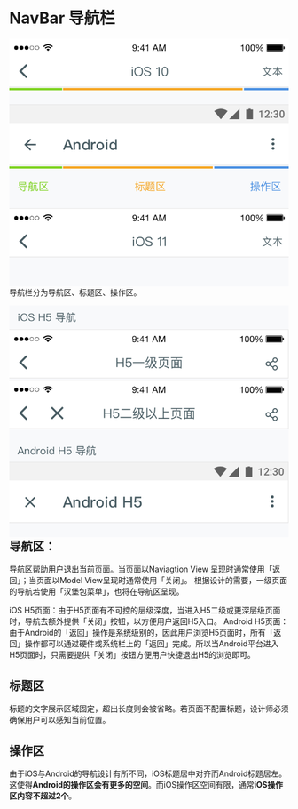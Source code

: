 # NavBar 导航栏

<img src="../images/mobile_guide/Navbar.png" align="right"/>

导航栏分为导航区、标题区、操作区。

<img src="../images/mobile_guide/Navbar_H5.png" description="H5页面的导航中，iOS与Android差异较大" align="right"/>

## 导航区：
导航区帮助用户退出当前页面。当页面以Naviagtion View 呈现时通常使用「返回」；当页面以Model View呈现时通常使用「关闭」。
根据设计的需要，一级页面的导航若使用「汉堡包菜单」，也将在导航区呈现。

iOS H5页面：由于H5页面有不可控的层级深度，当进入H5二级或更深层级页面时，导航去额外提供「关闭」按钮，以方便用户返回H5入口。
Android H5页面：由于Android的「返回」操作是系统级别的，因此用户浏览H5页面时，所有「返回」操作都可以通过硬件或系统栏上的「返回」完成。所以当Android平台进入H5页面时，只需要提供「关闭」按钮方便用户快捷退出H5的浏览即可。

## 标题区
标题的文字展示区域固定，超出长度则会被省略。若页面不配置标题，设计师必须确保用户可以感知当前位置。

## 操作区
由于iOS与Android的导航设计有所不同，iOS标题居中对齐而Android标题居左。这使得**Android的操作区会有更多的空间**。而iOS操作区空间有限，通常**iOS操作区内容不超过2个**。



